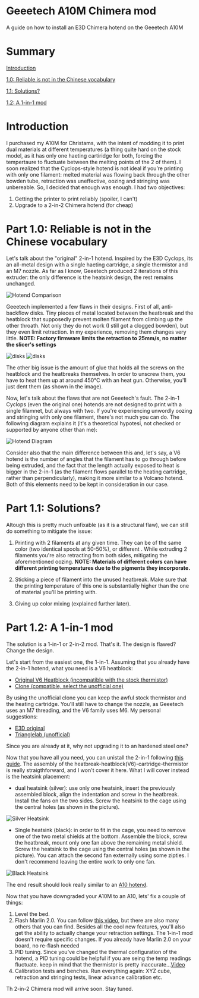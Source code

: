 # Geeetech A10M Chimera mod
A guide on how to install an E3D Chimera hotend on the Geeetech A10M


# Summary

[Introduction](https://github.com/Keybored02/Geeetech-A10M-Chimera-mod#introduction)

[1.0: Reliable is not in the Chinese vocabulary](https://github.com/Keybored02/Geeetech-A10M-Chimera-mod#part-10-reliable-is-not-in-the-chinese-vocabulary)

[1.1: Solutions?](https://github.com/Keybored02/Geeetech-A10M-Chimera-mod#part-11-solutions)

[1.2: A 1-in-1 mod](https://github.com/Keybored02/Geeetech-A10M-Chimera-mod#part-12-a-1-in-1-mod)

# Introduction

I purchased my A10M for Christams, with the intent of modding it to print dual materials at different temperatures (a thing quite hard on the stock model, as it has only one haeting cartiridge for both, forcing the tempertaure to fluctuate between the melting points of the 2 of them). I soon realized that the Cyclops-style hotend is not ideal if you’re printing with only one filament: melted material was flowing back through the other bowden tube, retraction was uneffective, oozing and stringing was unbereable. So, I decided that enough was enough.
I had two objectives:
1. Getting the printer to print reliably (spoiler, I can't)
2. Upgrade to a 2-in-2 Chimera hotend (for cheap)


# Part 1.0: Reliable is not in the Chinese vocabulary

Let's talk about the "original" 2-in-1 hotend. Inspired by the E3D Cyclops, its an all-metal design with a single haeting cartridge, a single thermistor and an M7 nozzle. As far as I know, Geeetech produced 2 iterations of this extruder: the only difference is the heatsink design, the rest remains unchanged.

![Hotend Comparison](hotend_comparison.jpg)

Geeetech implemented a few flaws in their designs. First of all, anti-backflow disks. Tiny pieces of metal located between the heatbreak and the heatblock that supposedly prevent molten filament from climbing up the other throath. Not only they do not work (I still got a clogged bowden), but they even limit retraction. In my experience, removing them changes very little. **NOTE: Factory firmware limits the retraction to 25mm/s, no matter the slicer's settings**

![disks](disks_closeup.jpg) ![disks](disks_position_1.jpg)


The other big issue is the amount of glue that holds all the screws on the heatblock and the heatbreaks themselves. In order to unscrew them, you have to heat them up at around 450°C with an heat gun. Otherwise, you'll just dent them (as shown in the image).

Now, let's talk about the flaws that are not Geeetech's fault. The 2-in-1 Cyclops (even the original one) hotends are not designed to print with a single filamnet, but always with two. If you're experiencing unwordly oozing and stringing with only one filament, there's not much you can do. The following diagram explains it (it's a theoretical hypotesi, not checked or supported by anyone other than me):

![Hotend Diagram](Hotend_Clog.png)

Consider also that the main difference between this and, let's say, a V6 hotend is the number of angles that the filament has to go through before being extruded, and the fact that the length actually exposed to heat is bigger in the 2-in-1 (as the filament flows parallel to the heating cartridge, rather than perpendicularly), making it more similar to a Volcano hotend. Both of this elements need to be kept in consideration in our case.


# Part 1.1: Solutions?

Altough this is pretty much unfixable (as it is a structural flaw), we can still do something to mitigate the issue:
1. Printing with 2 filaments at any given time. They can be of the same color (two identical spools at 50-50%), or different . While extruding 2 filaments you're also retracting from both sides, mitigating the aforementioned oozing. **NOTE: Materials of different colors can have different printing temperatures due to the pigments they incorporate.**

2. Sticking a piece of filament into the unused heatbreak. Make sure that the printing temperature of this one is substantially higher than the one of material you'll be printing with.

3. Giving up color mixing (explained further later).


# Part 1.2: A 1-in-1 mod

The solution is a 1-in-1 or 2-in-2 mod. That's it. The design is flawed? Change the design.

Let's start from the easiest one, the 1-in-1. Assuming that you already have the 2-in-1 hotend, what you need is a V6 heatblock:
* [Original V6 Heatblock (incompatible with the stock thermistor)](https://e3d-online.com/products/v6-heaterblock-for-sensor-cartridges)
* [Clone (compatible, select the unofficial one)](https://it.aliexpress.com/item/32849595265.html?spm=a2g0o.productlist.0.0.289a21c5BJL6ka&algo_pvid=2ea0c950-dbdc-4134-aab4-0d17e1c7d871&algo_expid=2ea0c950-dbdc-4134-aab4-0d17e1c7d871-7&btsid=2100bdd016128109868592368ecdc2&ws_ab_test=searchweb0_0,searchweb201602_,searchweb201603_)

By using the unofficial clone you can keep the awful stock thermistor and the heating cartridge. You'll still have to change the nozzle, as Geeetech uses an M7 threading, and the V6 family uses M6. My personal suggestions:
* [E3D original](https://e3d-online.com/products/v6-nozzles)
* [Trianglelab (unofficial)](https://it.aliexpress.com/item/32965509920.html?spm=a2g0o.detail.100009.2.1ced540ek9SFEo&gps-id=pcDetailLeftTopSell&scm=1007.13482.95643.0&scm_id=1007.13482.95643.0&scm-url=1007.13482.95643.0&pvid=48714b26-6e22-44f8-85ef-789399836e91&_t=gps-id:pcDetailLeftTopSell,scm-url:1007.13482.95643.0,pvid:48714b26-6e22-44f8-85ef-789399836e91,tpp_buckets:668%230%23131923%23100_668%23888%233325%235_668%232846%238113%231998_668%232717%237563%23523_668%231000022185%231000066059%230_668%233480%2315683%23647)

Since you are already at it, why not upgrading it to an hardened steel one?

Now that you have all you need, you can unistall the 2-in-1 following [this guide](https://github.com/caesar1111/Geeetech-A10M-HotEnd-Maintenance/blob/master/A10M_HotEnd_Maintenance.md). The assembly of the heatbreak-heatblock(V6)-cartridge-thermistor is really straigthforward, and I won't cover it here. What I will cover instead is the heatsink placement:

* dual heatsink (silver): use only one heatsink, insert the previously assembled block, align the indentation and screw in the heatbreak. Install the fans on the two sides. Screw the heatsink to the cage using the central holes (as shown in the picture).

![Silver Heatsink](silver_heatsink_placement.jpg)

* Single heatsink (black): in order to fit in the cage, you need to remove one of the two metal shields at the bottom. Assemble the block, screw the heatbreak, mount only one fan above the remaining metal shield. Screw the heatsink to the cage using the central holes (as shown in the picture). You can attach the second fan externally using some zipties. I don't recommend leaving the entire work to only one fan.

![Black Heatsink](black_heatsink_placement.jpg)

The end result should look really similar to an [A10 hotend](https://www.geeetech.com/geeetech-a10-a30-a30-pro-a20-3d-printer-24v-printing-head-p-1041.html).

Now that you have downgraded your A10M to an A10, lets' fix a couple of things: 

1. Level the bed.
2. Flash Marlin 2.0. You can follow [this video](https://www.youtube.com/watch?v=J14uJEd4XLU), but there are also many others that you can find. Besides all the cool new features, you'll also get the ability to actually change your retraction settings. The 1-in-1 mod doesn't require specific changes. If you already have Marlin 2.0 on your board, no re-flash needed
3. PID tuning. Since you've changed the thermal configuration of the hotend, a PID tuning could be helpful if you are seing the temp readings fluctuate. keep in mind that the thermistor is pretty inaccurate...[Video](https://www.youtube.com/watch?v=h9Rdid-T-Gw)
4. Calibration tests and benches. Run everything again: XYZ cube, retraction and stringing tests, linear advance calibration etc.


Th 2-in-2 Chimera mod will arrive soon. Stay tuned.
